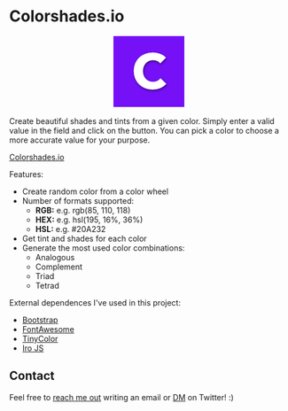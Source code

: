 # Colorshades.io

<p align="center">
  <img src="assets/img/colorshades_128.png" alt="ColorSahdes.io logo"/>
</p>

Create beautiful shades and tints from a given color. Simply enter a valid value in the field and click on the button. You can pick a color to choose a more accurate value for your purpose.

[Colorshades.io](https://www.colorshades.io)

Features:

* Create random color from a color wheel
* Number of formats supported:
    * **RGB:** e.g. rgb(85, 110, 118)
    * **HEX:** e.g. hsl(195, 16%, 36%)
    * **HSL:** e.g. #20A232
* Get tint and shades for each color
* Generate the most used color combinations:
    * Analogous
    * Complement
    * Triad
    * Tetrad

External dependences I've used in this project:

* [Bootstrap](https://getbootstrap.com/)
* [FontAwesome](https://github.com/FortAwesome/Font-Awesome)
* [TinyColor](https://github.com/bgrins/TinyColor)
* [Iro JS](https://github.com/jaames/iro.js)

## Contact ##

Feel free to [reach me out](mailto:frandelarosa@gmail.com) writing an email or [DM](https://twitter.com/d9fran) on Twitter! :)
